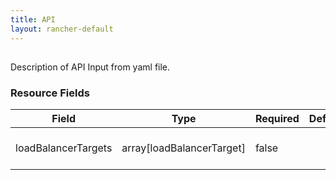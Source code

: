 ```yaml
---
title: API
layout: rancher-default
---
```


## <no value>

Description of API Input from yaml file. 
​​
### Resource Fields

Field | Type | Required | Default | Description
---|---|---|---|---
loadBalancerTargets | array[loadBalancerTarget] | false | <no value> | The loadBalancerTargets for the setLoadBalancerTargetsInput

